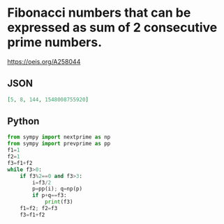 # Fibonacci numbers that can be expressed as sum of 2 consecutive prime numbers\.
https://oeis.org/A258044
## JSON
```JSON
[5, 8, 144, 1548008755920]
```
## Python
```Python
from sympy import nextprime as np
from sympy import prevprime as pp
f1=1
f2=1
f3=f1+f2
while f3>0:
    if f3%2==0 and f3>3:
        i=f3/2
        p=pp(i); q=np(p)
        if p+q==f3:
            print(f3)
    f1=f2; f2=f3
    f3=f1+f2
```
